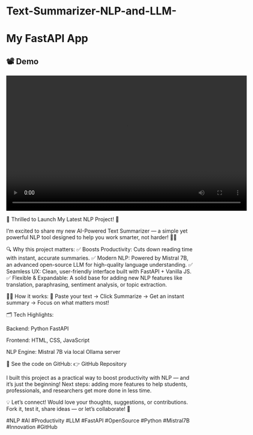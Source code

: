 # Text-Summarizer-NLP-and-LLM-
# My FastAPI App

## 📽️ Demo

<video width="640" height="360" controls>
  <source src="[static/videos/demo.mp4](https://github.com/60akramuddoula/Text-Summarizer-NLP-and-LLM-/blob/main/ai%20powered%20text%20summerization.mp4)" type="video/mp4">
  Your browser does not support the video tag.
</video>

🚀 Thrilled to Launch My Latest NLP Project! 🚀

I’m excited to share my new AI-Powered Text Summarizer — a simple yet powerful NLP tool designed to help you work smarter, not harder! 🧠✨

🔍 Why this project matters:
✅ Boosts Productivity: Cuts down reading time with instant, accurate summaries.
✅ Modern NLP: Powered by Mistral 7B, an advanced open-source LLM for high-quality language understanding.
✅ Seamless UX: Clean, user-friendly interface built with FastAPI + Vanilla JS.
✅ Flexible & Expandable: A solid base for adding new NLP features like translation, paraphrasing, sentiment analysis, or topic extraction.

👨‍💻 How it works:
📌 Paste your text → Click Summarize → Get an instant summary → Focus on what matters most!

🗂️ Tech Highlights:

Backend: Python FastAPI

Frontend: HTML, CSS, JavaScript

NLP Engine: Mistral 7B via local Ollama server

📌 See the code on GitHub: 👉 GitHub Repository


I built this project as a practical way to boost productivity with NLP — and it’s just the beginning! Next steps: adding more features to help students, professionals, and researchers get more done in less time.

💡 Let’s connect!
Would love your thoughts, suggestions, or contributions. Fork it, test it, share ideas — or let’s collaborate! 🚀

#NLP #AI #Productivity #LLM #FastAPI #OpenSource #Python #Mistral7B #Innovation #GitHub
